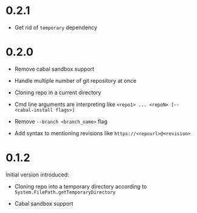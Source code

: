 0.2.1
=====

  * Get rid of `temporary` dependency

0.2.0
=====

  * Remove cabal sandbox support

  * Handle multiple number of git repository at once

  * Cloning repo in a current directory

  * Cmd line arguments are interpreting like `<repo1> ... <repoN> [-- <cabal-install flags>]`

  * Remove `--branch <branch_name>` flag

  * Add syntax to mentioning revisions like `https://<repourl>@<revision>`

0.1.2
=====
  Initial version introduced:

  * Cloning repo into a temporary directory according to `System.FilePath.getTemporaryDirectory`

  * Cabal sandbox support
